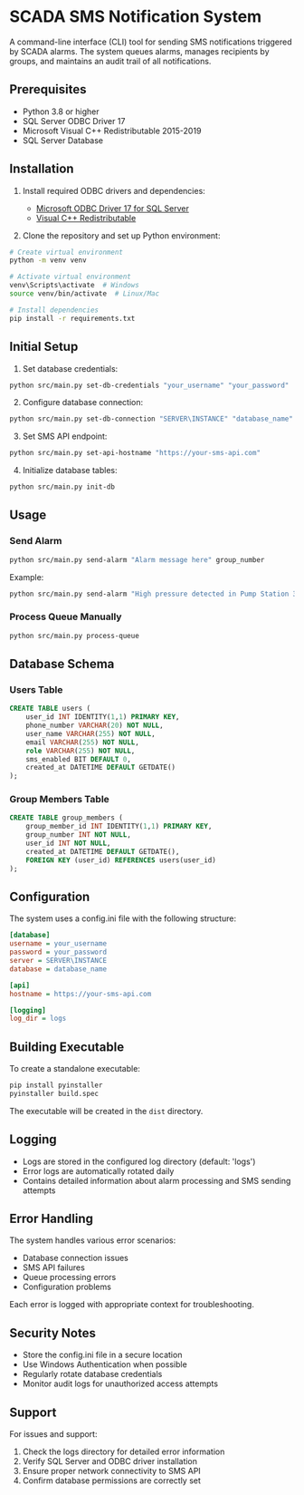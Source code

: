 # SCADA SMS Notification System

A command-line interface (CLI) tool for sending SMS notifications triggered by SCADA alarms. The system queues alarms, manages recipients by groups, and maintains an audit trail of all notifications.

## Prerequisites

- Python 3.8 or higher
- SQL Server ODBC Driver 17
- Microsoft Visual C++ Redistributable 2015-2019
- SQL Server Database

## Installation

1. Install required ODBC drivers and dependencies:
   - [Microsoft ODBC Driver 17 for SQL Server](https://learn.microsoft.com/en-us/sql/connect/odbc/download-odbc-driver-for-sql-server)
   - [Visual C++ Redistributable](https://learn.microsoft.com/en-us/cpp/windows/latest-supported-vc-redist)

2. Clone the repository and set up Python environment:
```bash
# Create virtual environment
python -m venv venv

# Activate virtual environment
venv\Scripts\activate  # Windows
source venv/bin/activate  # Linux/Mac

# Install dependencies
pip install -r requirements.txt
```

## Initial Setup

1. Set database credentials:
```bash
python src/main.py set-db-credentials "your_username" "your_password"
```

2. Configure database connection:
```bash
python src/main.py set-db-connection "SERVER\INSTANCE" "database_name"
```

3. Set SMS API endpoint:
```bash
python src/main.py set-api-hostname "https://your-sms-api.com"
```

4. Initialize database tables:
```bash
python src/main.py init-db
```

## Usage

### Send Alarm
```bash
python src/main.py send-alarm "Alarm message here" group_number
```

Example:
```bash
python src/main.py send-alarm "High pressure detected in Pump Station 3" 5
```

### Process Queue Manually
```bash
python src/main.py process-queue
```

## Database Schema

### Users Table
```sql
CREATE TABLE users (
    user_id INT IDENTITY(1,1) PRIMARY KEY,
    phone_number VARCHAR(20) NOT NULL,
    user_name VARCHAR(255) NOT NULL,
    email VARCHAR(255) NOT NULL,
    role VARCHAR(255) NOT NULL,
    sms_enabled BIT DEFAULT 0,
    created_at DATETIME DEFAULT GETDATE()
);
```

### Group Members Table
```sql
CREATE TABLE group_members (
    group_member_id INT IDENTITY(1,1) PRIMARY KEY,
    group_number INT NOT NULL,
    user_id INT NOT NULL,
    created_at DATETIME DEFAULT GETDATE(),
    FOREIGN KEY (user_id) REFERENCES users(user_id)
);
```

## Configuration

The system uses a config.ini file with the following structure:
```ini
[database]
username = your_username
password = your_password
server = SERVER\INSTANCE
database = database_name

[api]
hostname = https://your-sms-api.com

[logging]
log_dir = logs
```

## Building Executable

To create a standalone executable:
```bash
pip install pyinstaller
pyinstaller build.spec
```

The executable will be created in the `dist` directory.

## Logging

- Logs are stored in the configured log directory (default: 'logs')
- Error logs are automatically rotated daily
- Contains detailed information about alarm processing and SMS sending attempts

## Error Handling

The system handles various error scenarios:
- Database connection issues
- SMS API failures
- Queue processing errors
- Configuration problems

Each error is logged with appropriate context for troubleshooting.

## Security Notes

- Store the config.ini file in a secure location
- Use Windows Authentication when possible
- Regularly rotate database credentials
- Monitor audit logs for unauthorized access attempts

## Support

For issues and support:
1. Check the logs directory for detailed error information
2. Verify SQL Server and ODBC driver installation
3. Ensure proper network connectivity to SMS API
4. Confirm database permissions are correctly set
